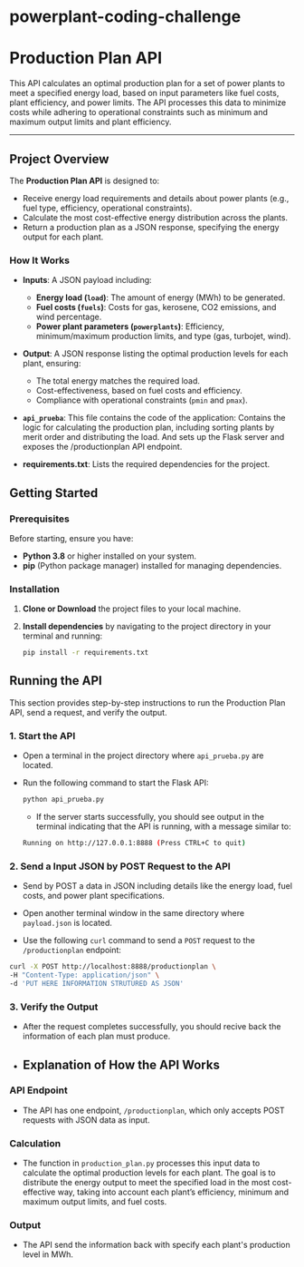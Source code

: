 # powerplant-coding-challenge
# **Production Plan API**

This API calculates an optimal production plan for a set of power plants to meet a specified energy load, based on input parameters like fuel costs, plant efficiency, and power limits. The API processes this data to minimize costs while adhering to operational constraints such as minimum and maximum output limits and plant efficiency.

---

## **Project Overview**

The **Production Plan API** is designed to:
- Receive energy load requirements and details about power plants (e.g., fuel type, efficiency, operational constraints).
- Calculate the most cost-effective energy distribution across the plants.
- Return a production plan as a JSON response, specifying the energy output for each plant.

### **How It Works**

- **Inputs**: A JSON payload including:
  - **Energy load (`load`)**: The amount of energy (MWh) to be generated.
  - **Fuel costs (`fuels`)**: Costs for gas, kerosene, CO2 emissions, and wind percentage.
  - **Power plant parameters (`powerplants`)**: Efficiency, minimum/maximum production limits, and type (gas, turbojet, wind).

- **Output**: A JSON response listing the optimal production levels for each plant, ensuring:
  - The total energy matches the required load.
  - Cost-effectiveness, based on fuel costs and efficiency.
  - Compliance with operational constraints (`pmin` and `pmax`).

- **`api_prueba`**: This file contains the code of the application: Contains the logic for calculating the production plan, including sorting plants by merit order and distributing the load. And sets up the Flask server and exposes the /productionplan API endpoint.

- **requirements.txt**: Lists the required dependencies for the project.


## Getting Started

### Prerequisites

Before starting, ensure you have:
- **Python 3.8** or higher installed on your system.
- **pip** (Python package manager) installed for managing dependencies.

### Installation

1. **Clone or Download** the project files to your local machine.
2. **Install dependencies** by navigating to the project directory in your terminal and running:

   ```bash
   pip install -r requirements.txt
   ```

## Running the API

This section provides step-by-step instructions to run the Production Plan API, send a request, and verify the output.

### 1. Start the API

- Open a terminal in the project directory where `api_prueba.py` are located.
- Run the following command to start the Flask API:

  ```bash
  python api_prueba.py
  ```
  
  - If the server starts successfully, you should see output in the terminal indicating that the API is running, with a message similar to:

  ```bash
  Running on http://127.0.0.1:8888 (Press CTRL+C to quit)
  ```

### 2. Send a Input JSON by POST Request to the API
- Send by POST a data in JSON including details like the energy load, fuel costs, and power plant specifications.

- Open another terminal window in the same directory where `payload.json` is located.

- Use the following `curl` command to send a `POST` request to the `/productionplan` endpoint:
```bash
curl -X POST http://localhost:8888/productionplan \
-H "Content-Type: application/json" \
-d 'PUT HERE INFORMATION STRUTURED AS JSON'
```

### 3. Verify the Output

- After the request completes successfully, you should recive back the information of each plan must produce.

- ## Explanation of How the API Works

### API Endpoint 
- The API has one endpoint, `/productionplan`, which only accepts POST requests with JSON data as input.

### Calculation

- The function in `production_plan.py` processes this input data to calculate the optimal production levels for each plant. The goal is to distribute the energy output to meet the specified load in the most cost-effective way, taking into account each plant’s efficiency, minimum and maximum output limits, and fuel costs.

### Output

- The API send the information back with specify each plant's production level in MWh.



